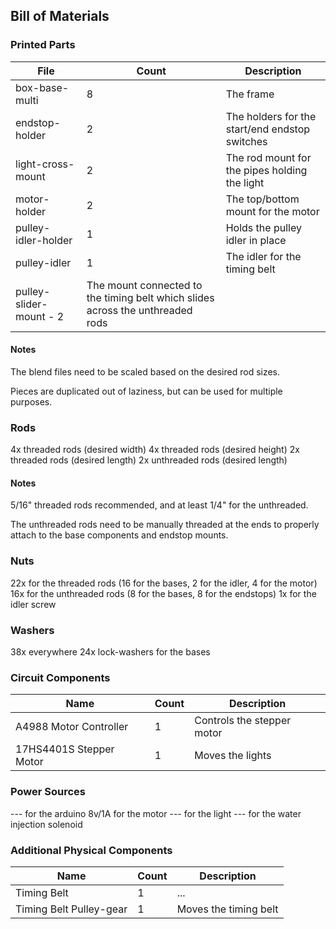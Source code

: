 ## Bill of Materials

### Printed Parts

| File | Count | Description |
| ---- | ----- | ----------- |
| box-base-multi | 8 | The frame |
| endstop-holder | 2| The holders for the start/end endstop switches |
| light-cross-mount | 2 | The rod mount for the pipes holding the light |
| motor-holder | 2 | The top/bottom mount for the motor |
| pulley-idler-holder | 1 | Holds the pulley idler in place |
| pulley-idler | 1 | The idler for the timing belt |
| pulley-slider-mount - 2 | The mount connected to the timing belt which slides across the unthreaded rods |

#### Notes

The blend files need to be scaled based on the desired rod sizes.

Pieces are duplicated out of laziness, but can be used for multiple purposes.

### Rods 

4x threaded rods (desired width)
4x threaded rods (desired height)
2x threaded rods (desired length)
2x unthreaded rods (desired length)

#### Notes

5/16" threaded rods recommended, and at least 1/4" for the unthreaded.

The unthreaded rods need to be manually threaded at the ends to properly attach to the base components and endstop mounts.

### Nuts

22x for the threaded rods (16 for the bases, 2 for the idler, 4 for the motor)
16x for the unthreaded rods (8 for the bases, 8 for the endstops)
1x for the idler screw

### Washers

38x everywhere
24x lock-washers for the bases

### Circuit Components

| Name | Count | Description |
| ---- | ----- | ----------- |
| A4988 Motor Controller | 1 | Controls the stepper motor |
| 17HS4401S Stepper Motor | 1 | Moves the lights |

### Power Sources

--- for the arduino
8v/1A for the motor
--- for the light
--- for the water injection solenoid 

### Additional Physical Components 

| Name | Count | Description |
| ---- | ----- | ----------- |
| Timing Belt | 1 | ... |
| Timing Belt Pulley-gear | 1 | Moves the timing belt |
